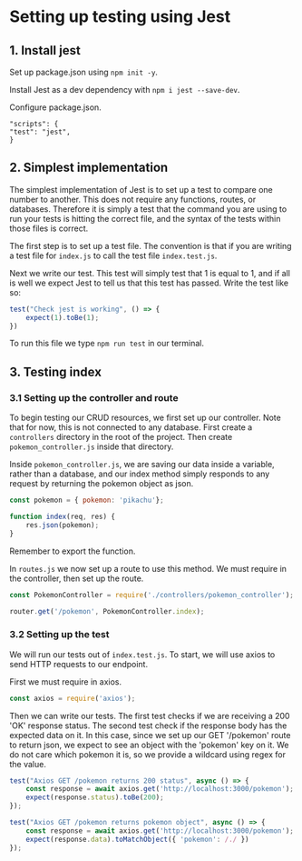 # Setting up testing using Jest

## 1. Install jest

Set up package.json using ```npm init -y```.

Install Jest as a dev dependency with ```npm i jest --save-dev```.

Configure package.json.
```
"scripts": {
"test": "jest",
}
```

## 2. Simplest implementation

The simplest implementation of Jest is to set up a test to compare one number to another. This does not require any functions, routes, or databases. Therefore it is simply a test that the command you are using to run your tests is hitting the correct file, and the syntax of the tests within those files is correct.

The first step is to set up a test file. The convention is that if you are writing a test file for ```index.js``` to call the test file ```index.test.js```.

Next we write our test. This test will simply test that 1 is equal to 1, and if all is well we expect Jest to tell us that this test has passed. Write the test like so:
```javascript
test("Check jest is working", () => {
    expect(1).toBe(1);
})
```

To run this file we type ```npm run test``` in our terminal.

## 3. Testing index

### 3.1 Setting up the controller and route

To begin testing our CRUD resources, we first set up our controller. Note that for now, this is not connected to any database. First create a ```controllers``` directory in the root of the project. Then create ```pokemon_controller.js``` inside that directory.

Inside ```pokemon_controller.js```, we are saving our data inside a variable, rather than a database, and our index method simply responds to any request by returning the pokemon object as json.

```Javascript
const pokemon = { pokemon: 'pikachu'};

function index(req, res) {
    res.json(pokemon);
}
```

Remember to export the function.

In ```routes.js``` we now set up a route to use this method. We must require in the controller, then set up the route.
```Javascript
const PokemonController = require('./controllers/pokemon_controller');

router.get('/pokemon', PokemonController.index);
```

### 3.2 Setting up the test

We will run our tests out of ```index.test.js```. To start, we will use axios to send HTTP requests to our endpoint.

First we must require in axios.
```Javascript
const axios = require('axios');
```

Then we can write our tests. The first test checks if we are receiving a 200 'OK' response status. The second test check if the response body has the expected data on it. In this case, since we set up our GET '/pokemon' route to return json, we expect to see an object with the 'pokemon' key on it. We do not care which pokemon it is, so we provide a wildcard using regex for the value.
```Javascript
test("Axios GET /pokemon returns 200 status", async () => {
    const response = await axios.get('http://localhost:3000/pokemon');
    expect(response.status).toBe(200);
});

test("Axios GET /pokemon returns pokemon object", async () => {
    const response = await axios.get('http://localhost:3000/pokemon');
    expect(response.data).toMatchObject({ 'pokemon': /./ })
});
```